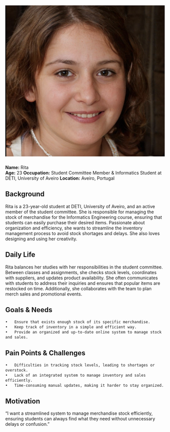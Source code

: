 # ![Rita](/stage2_requirements/personas/rita.png)  
**Name:** Rita  
**Age:** 23 
**Occupation:** Student Committee Member & Informatics Student at DETI, University of Aveiro 
**Location:** Aveiro, Portugal 

## Background  
Rita is a 23-year-old student at DETI, University of Aveiro, and an active member of the student committee. She is responsible for managing the stock of merchandise for the Informatics Engineering course, ensuring that students can easily purchase their desired items. Passionate about organization and efficiency, she wants to streamline the inventory management process to avoid stock shortages and delays. She also loves designing and using her creativity.

## Daily Life  
Rita balances her studies with her responsibilities in the student committee. Between classes and assignments, she checks stock levels, coordinates with suppliers, and updates product availability. She often communicates with students to address their inquiries and ensures that popular items are restocked on time. Additionally, she collaborates with the team to plan merch sales and promotional events.

## Goals & Needs  
	•	Ensure that exists enough stock of its specific merchandise.
	•	Keep track of inventory in a simple and efficient way.
	•	Provide an organized and up-to-date online system to manage stock and sales.

## Pain Points & Challenges  
	•   Difficulties in tracking stock levels, leading to shortages or overstock.
	•	Lack of an integrated system to manage inventory and sales efficiently.
	•	Time-consuming manual updates, making it harder to stay organized.

## Motivation  
“I want a streamlined system to manage merchandise stock efficiently, ensuring students can always find what they need without unnecessary delays or confusion.”
